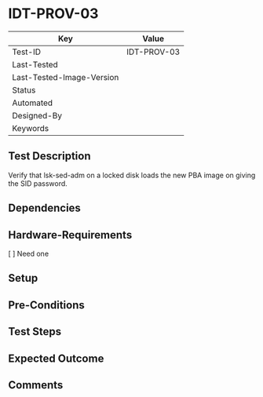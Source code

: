 # IDT-PROV-03
| Key                       | Value                                |
| -----------               | ------------------------------------ |
| Test-ID                   | IDT-PROV-03                          |
| Last-Tested               |                                      |
| Last-Tested-Image-Version |                                      |
| Status                    |                                      |
| Automated                 |                                      |
| Designed-By               |                                      |
| Keywords                  |                                      |

## Test Description

Verify that lsk-sed-adm on a locked disk loads the new PBA image on giving the SID password.

## Dependencies

## Hardware-Requirements

[ ] Need one

## Setup

## Pre-Conditions

## Test Steps

## Expected Outcome

## Comments